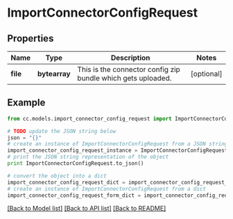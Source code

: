 # ImportConnectorConfigRequest


## Properties
Name | Type | Description | Notes
------------ | ------------- | ------------- | -------------
**file** | **bytearray** | This is the connector config zip bundle which gets uploaded. | [optional] 

## Example

```python
from cc.models.import_connector_config_request import ImportConnectorConfigRequest

# TODO update the JSON string below
json = "{}"
# create an instance of ImportConnectorConfigRequest from a JSON string
import_connector_config_request_instance = ImportConnectorConfigRequest.from_json(json)
# print the JSON string representation of the object
print ImportConnectorConfigRequest.to_json()

# convert the object into a dict
import_connector_config_request_dict = import_connector_config_request_instance.to_dict()
# create an instance of ImportConnectorConfigRequest from a dict
import_connector_config_request_form_dict = import_connector_config_request.from_dict(import_connector_config_request_dict)
```
[[Back to Model list]](../README.md#documentation-for-models) [[Back to API list]](../README.md#documentation-for-api-endpoints) [[Back to README]](../README.md)


